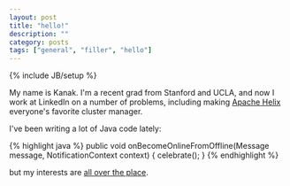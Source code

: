 ```yaml
---
layout: post
title: "hello!"
description: ""
category: posts
tags: ["general", "filler", "hello"]
---
```

{% include JB/setup %}

My name is Kanak. I'm a recent grad from Stanford and UCLA, and now I work at LinkedIn on a number of problems, including making [Apache Helix](http://helix.incubator.apache.org) everyone's favorite cluster manager.

I've been writing a lot of Java code lately:

{% highlight java %}
public void onBecomeOnlineFromOffline(Message message, NotificationContext context) {
    celebrate();
}
{% endhighlight %}

but my interests are [all over the place](http://linkedin.com/in/kanakbiscuitwala).

